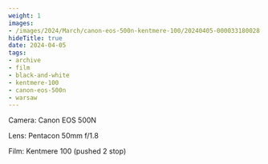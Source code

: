 ```yaml
---
weight: 1
images:
- /images/2024/March/canon-eos-500n-kentmere-100/20240405-000033180028.jpg
hideTitle: true
date: 2024-04-05
tags:
- archive
- film
- black-and-white
- kentmere-100
- canon-eos-500n
- warsaw
---
```


Camera: Canon EOS 500N

Lens: Pentacon 50mm f/1.8

Film: Kentmere 100 (pushed 2 stop)
